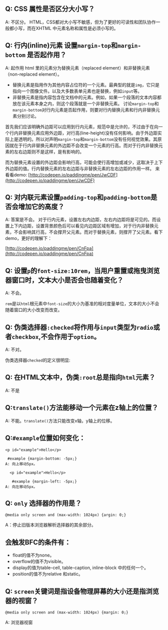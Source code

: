 
## Q: CSS 属性是否区分大小写？ 
A: 不区分。 HTML，CSS都对大小写不敏感，但为了更好的可读性和团队协作一般都小写，而在XHTML 中元素名称和属性是必须小写的。

## Q: 行内(inline)元素 设置`margin-top`和`margin-bottom` 是否起作用？
A: 起作用
html 里的元素分为替换元素（replaced element）和非替换元素（non-replaced element）。
- 替换元素是指用作为其他内容占位符的一个元素。最典型的就是`img`，它只是指向一个图像文件。以及大多数表单元素也是替换，例如`input`等。
- 非替换元素是指内容包含在文档中的元素。例如，如果一个段落的文本内容都放在该元素本身之内，则这个段落就是一个非替换元素。
讨论`margin-top`和`margin-bottom`对行内元素是否起作用，则要对行内替换元素和行内非替换元素分别讨论。

首先我们应该明确外边距可以应用到行内元素，规范中是允许的，不过由于在向一个行内非替换元素应用外边距，对行高(line-height)没有任何影响。由于外边距实际上是透明的。所以对声明`margin-top`和`margin-bottom`没有任何视觉效果。其原因就在于行内非替换元素的外边距不会改变一个元素的行高。而对于行内非替换元素的左右边距则不是这样，是有影响的。

而为替换元素设置的外边距会影响行高，可能会使行高增加或减少，这取决于上下外边距的值。行内替换元素的左右边距与非替换元素的左右边距的作用一样。
来看看demo:
[http://codepen.io/paddingme/pen/JwCDF](http://codepen.io/paddingme/pen/JwCDF)

## Q: 对内联元素设置`padding-top`和`padding-bottom`是否会增加它的高度？
A: 答案是不会。
对于行内元素，设置左右内边距，左右内边距将是可见的。而设置上下内边距，设置背景颜色后可以看见内边距区域有增加，对于行内非替换元素，不会影响其行高，不会撑开父元素。而对于替换元素，则撑开了父元素。看下demo，更好的理解下：

[http://codepen.io/paddingme/pen/CnFpa](http://codepen.io/paddingme/pen/CnFpa)

## Q: 设置`p`的`font-size:10rem`，当用户重置或拖曳浏览器窗口时，文本大小是否会也随着变化？
A: 不会。

`rem`是以`html`根元素中`font-size`的大小为基准的相对度量单位，文本的大小不会随着窗口的大小改变而改变。

## Q: 伪类选择器`:checked`将作用与`input`类型为`radio`或者`checkbox`,不会作用于`option`。
A: 不对。

伪类选择器`checked`的定义很明显:

## Q: 在HTML文本中，伪类`:root`总是指向`html`元素？
A: 不是

##  Q:`translate()`方法能移动一个元素在z轴上的位置？
 A: 不能。`translate()`方法只能改变x轴，y轴上的位移。
 

##  Q:`#example`位置如何变化：
```
<p id="example">Hello</p>

 #example {margin-bottom: -5px;}
A: 向上移动5px。

  <p id="example">Hello</p>
  
   #example {margin-left: -5px;}
A: 向左移动5px。
```
## Q: `only` 选择器的作用是？

```
@media only screen and (max-width: 1024px) {argin: 0;}
```

A：停止旧版本浏览器解析选择器的其余部分。

## 会触发BFC的条件有：

- float的值不为none。
- overflow的值不为visible。
- display的值为table-cell, table-caption, inline-block 中的任何一个。
- position的值不为relative 和static。

## Q: `screen`关键词是指设备物理屏幕的大小还是指浏览器的视窗？
```
@media only screen and (max-width: 1024px) {margin: 0;}
 ```
  A: 浏览器视窗